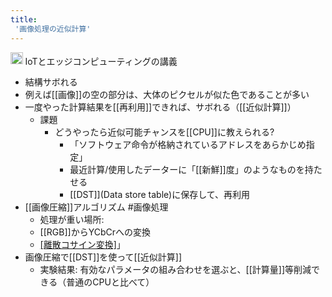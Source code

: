 ```yaml
---
title:
 '画像処理の近似計算'
---
```


<img src='https://scrapbox.io/api/pages/blu3mo-public/情報科学の達人/icon' alt='情報科学の達人.icon' height="19.5"/> IoTとエッジコンピューティングの講義
- 結構サボれる
- 例えば[[画像]]の空の部分は、大体のピクセルが似た色であることが多い
- 一度やった計算結果を[[再利用]]できれば、サボれる（[[近似計算]]）
    - 課題
        - どうやったら近似可能チャンスを[[CPU]]に教えられる?
            - 「ソフトウェア命令が格納されているアドレスをあらかじめ指定」
            - 最近計算/使用したデーターに「[[新鮮]]度」のようなものを持たせる
            - [[DST]](Data store table)に保存して、再利用
- [[画像圧縮]]アルゴリズム #画像処理
    - 処理が重い場所:
    - [[RGB]]からYCbCrへの変換
    - [[離散コサイン変換]]([[DCT]])」
- 画像圧縮で[[DST]]を使って[[近似計算]]
    - 実験結果: 有効なパラメータの組み合わせを選ぶと、[[計算量]]等削減できる（普通のCPUと比べて）